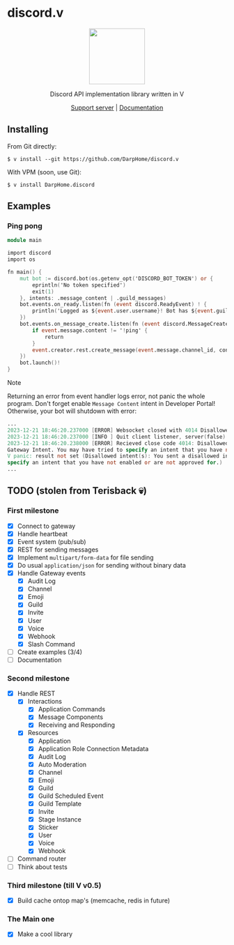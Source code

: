 # discord.v

<div align="center">
<img src="assets/logo.png" height=128></img>

Discord API implementation library written in V

[Support server](https://discord.gg/k7rvtQ43cu) | [Documentation](https://darphome.github.io/discord.v/discord.html)

</div>

## Installing

From Git directly:
```shell
$ v install --git https://github.com/DarpHome/discord.v
```

With VPM (soon, use Git):
```
$ v install DarpHome.discord
```

## Examples


### Ping pong


```v
module main

import discord
import os

fn main() {
	mut bot := discord.bot(os.getenv_opt('DISCORD_BOT_TOKEN') or {
		eprintln('No token specified')
		exit(1)
	}, intents: .message_content | .guild_messages)
	bot.events.on_ready.listen(fn (event discord.ReadyEvent) ! {
		println('Logged as ${event.user.username}! Bot has ${event.guilds.len} guilds')
	})
	bot.events.on_message_create.listen(fn (event discord.MessageCreateEvent) ! {
		if event.message.content != '!ping' {
			return
		}
		event.creator.rest.create_message(event.message.channel_id, content: 'Pong')!
	})
	bot.launch()!
}
```

> [!NOTE]
> Returning an error from event handler logs error, not panic the whole program.
> Don't forget enable `Message Content` intent in Developer Portal!
> Otherwise, your bot will shutdown with error:
```v badsyntax
...
2023-12-21 18:46:20.237000 [ERROR] Websocket closed with 4014 Disallowed intent(s).
2023-12-21 18:46:20.237000 [INFO ] Quit client listener, server(false)...
2023-12-21 18:46:20.238000 [ERROR] Recieved close code 4014: Disallowed intent(s): You sent a disallowed intent for a 
Gateway Intent. You may have tried to specify an intent that you have not enabled or are not approved for.
V panic: result not set (Disallowed intent(s): You sent a disallowed intent for a Gateway Intent. You may have tried to
specify an intent that you have not enabled or are not approved for.)      
...
```

## TODO (stolen from Terisback 💀)

### First milestone
- [x] Connect to gateway
- [x] Handle heartbeat
- [x] Event system (pub/sub)
- [x] REST for sending messages
- [x] Implement `multipart/form-data` for file sending
- [x] Do usual `application/json` for sending without binary data
- [x] Handle Gateway events
  - [x] Audit Log
  - [x] Channel
  - [x] Emoji
  - [x] Guild
  - [x] Invite
  - [x] User
  - [x] Voice
  - [x] Webhook
  - [x] Slash Command
- [ ] Create examples (3/4)
- [ ] Documentation

### Second milestone
- [x] Handle REST
  - [x] Interactions
    - [x] Application Commands
    - [x] Message Components
    - [x] Receiving and Responding
  - [x] Resources
    - [x] Application
    - [x] Application Role Connection Metadata
    - [x] Audit Log
    - [x] Auto Moderation
    - [x] Channel
    - [x] Emoji
    - [x] Guild
    - [x] Guild Scheduled Event
    - [x] Guild Template
    - [x] Invite
    - [x] Stage Instance
    - [x] Sticker
    - [x] User
    - [x] Voice
    - [x] Webhook
- [ ] Command router
- [ ] Think about tests

### Third milestone (till V v0.5)
- [x] Build cache ontop map's (memcache, redis in future)

### The Main one
- [x] Make a cool library
